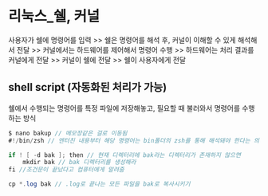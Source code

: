 # 리눅스_쉘, 커널

사용자가 쉘에 명령어를 입력 >> 쉘은 명령어를 해석 후, 커널이 이해할 수 있게 해석해서 전달 >> 커널에서는 하드웨어를 제어해서 명령어 수행 >> 하드웨어는 처리 결과를 커널에게 전달 >> 커널이 쉘에 전달 >> 쉘이 사용자에게 전달

## shell script (자동화된 처리가 가능)

쉘에서 수행되는 명령어를 특정 파일에 저장해놓고, 필요할 때 불러와서 명령어를 수행하는 방식

```java
$ nano bakup // 메모장같은 걸로 이동됨
#!/bin/zsh // 엔터친 내용부터 해당 명령어는 bin폴더의 zsh를 통해 해석돼야 한다는 의미

if ! [ -d bak ]; then // 현재 디렉터리에 bak라는 디렉터리가 존재하지 않으면
	mkdir bak // bak 디렉터리를 생성해라
fi //조건문이 끝났다고 컴퓨터에게 알려줌

cp *.log bak // .log로 끝나는 모든 파일을 bak로 복사시키기
```